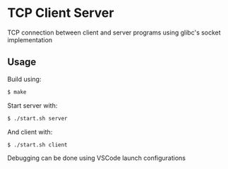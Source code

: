 # TCP Client Server

TCP connection between client and server programs using glibc's socket implementation

## Usage

Build using:

```bash
$ make
```

Start server with:

```bash
$ ./start.sh server
```

And client with:

```bash
$ ./start.sh client
```

Debugging can be done using VSCode launch configurations
